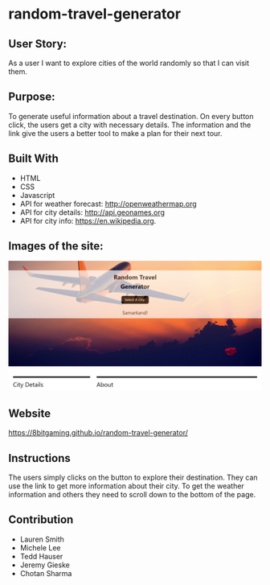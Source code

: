 # random-travel-generator

## User Story:
As a user 
I want to explore cities of the world randomly
so that I can visit them.

## Purpose:

To generate useful information about a travel destination. On every button click, 
the users get a city with necessary details. The information and the link give the users
a better tool to make a plan for their next tour.

## Built With
* HTML
* CSS
* Javascript
* API for weather forecast: http://openweathermap.org
* API for city details: http://api.geonames.org
* API for city info: https://en.wikipedia.org.

## Images of the site:
![screenshot](./assets/images/screenshot.png/)


## Website
https://8bitgaming.github.io/random-travel-generator/


## Instructions

The users simply clicks on the button to explore their destination. 
They can use the link to get more information about their city. 
To get the weather information and others
they need to scroll down to the bottom of the page.

## Contribution
* Lauren Smith
* Michele Lee
* Tedd Hauser
* Jeremy Gieske
* Chotan Sharma